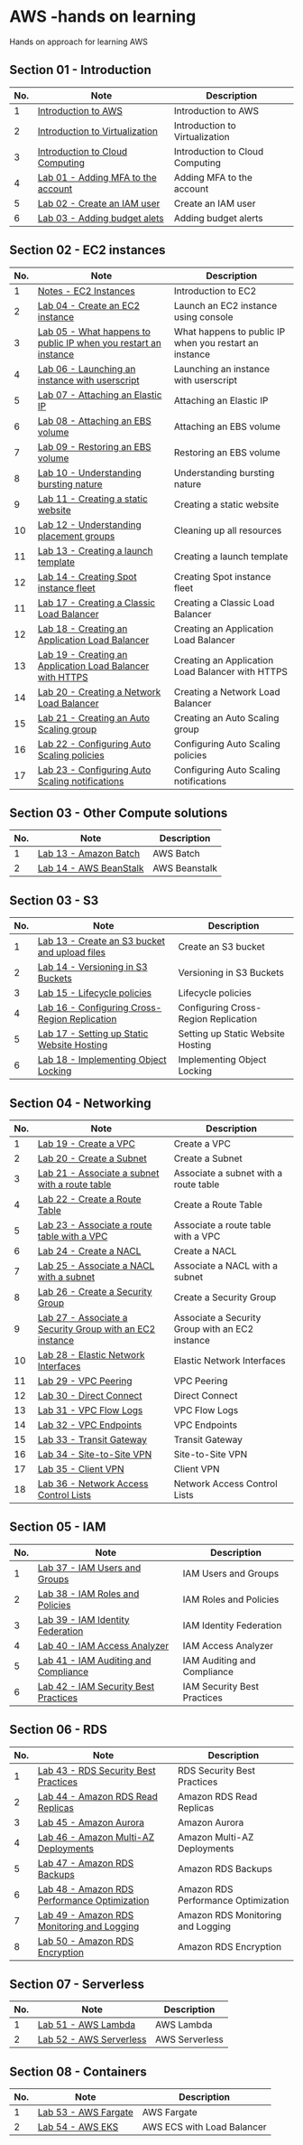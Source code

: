 # AWS -hands on learning

Hands on approach for learning AWS

## Section 01 -  Introduction

| No. | Note | Description |
| --- | --- | --- |
| 1 | [Introduction to AWS](notes/01_introduction/Introduction-to-AWS.md) | Introduction to AWS |
| 2 | [Introduction to Virtualization](notes/01_introduction/Introduction-to-Virtualization.md) | Introduction to Virtualization |
| 3 | [Introduction to Cloud Computing](notes/01_introduction/Introduction-to-Cloud-Computing.md) | Introduction to Cloud Computing |
| 4 | [Lab 01 - Adding MFA to the account](labs/01-iam-mfa-lab.md) | Adding MFA to the account |
| 5 | [Lab 02 - Create an IAM user](labs/02-iam-user-lab.md) | Create an IAM user |
| 6 | [Lab 03 - Adding budget alets](labs/03-budget-lab.md) | Adding budget alerts |

## Section 02 - EC2 instances

| No. | Note | Description |
| --- | --- | --- |
| 1 | [Notes - EC2 Instances](notes/02_EC2/01-Introduction-to-EC2.md) | Introduction to EC2 |
| 2 | [Lab 04 - Create an EC2 instance](labs/04-ec2-lab.md) | Launch an EC2 instance using console |
| 3 | [Lab 05 - What happens to public IP when you restart an instance](labs/05-public-ip-lab.md) | What happens to public IP when you restart an instance |
| 4 | [Lab 06 - Launching an instance with userscript](labs/06-userscript-lab.md) | Launching an instance with userscript |
| 5 | [Lab 07 - Attaching an Elastic IP](labs/07-elastic-ip-lab.md) | Attaching an Elastic IP |
| 6 | [Lab 08 - Attaching an EBS volume](labs/08-ebs-lab.md) | Attaching an EBS volume |
| 7 | [Lab 09 - Restoring an EBS volume](labs/09-restore-lab.md) | Restoring an EBS volume |
| 8 | [Lab 10 - Understanding bursting nature](labs/10-bursting-lab.md) | Understanding bursting nature |
| 9 | [Lab 11 - Creating a static website](labs/11-static-website-lab.md) | Creating a static website |
| 10 | [Lab 12 - Understanding placement groups](labs/12-placement-groups.md) | Cleaning up all resources |
| 11 | [ Lab 13 - Creating a launch template](labs/13-launch-template.md)| Creating a launch template |
| 12 | [ Lab 14 - Creating Spot instance fleet](labs/14-spot-instance-fleet.md)| Creating Spot instance fleet |
| 11 | [Lab 17 - Creating a Classic Load Balancer](labs/17-classic-load-balancer-lab.md) | Creating a Classic Load Balancer |
| 12 | [Lab 18 - Creating an Application Load Balancer](labs/18-application-load-balancer-lab.md) | Creating an Application Load Balancer |
| 13 | [Lab 19 - Creating an Application Load Balancer with HTTPS](labs/19-application-load-balancer-https-lab.md) | Creating an Application Load Balancer with HTTPS |
| 14 | [Lab 20 - Creating a Network Load Balancer](labs/20-network-load-balancer-lab.md) | Creating a Network Load Balancer |
| 15 | [Lab 21 - Creating an Auto Scaling group](labs/21-auto-scaling-group-lab.md) | Creating an Auto Scaling group |
| 16 | [Lab 22 - Configuring Auto Scaling policies](labs/22-auto-scaling-policies-lab.md) | Configuring Auto Scaling policies |
| 17 | [Lab 23 - Configuring Auto Scaling notifications](labs/23-auto-scaling-notifications-lab.md) | Configuring Auto Scaling notifications |

## Section 03 - Other Compute solutions

| No. | Note | Description |
| --- | --- | --- |
| 1 | [Lab 13 - Amazon Batch](labs/24-aws-batch-lab.md) | AWS Batch |
| 2 | [Lab 14 - AWS BeanStalk](labs/25-aws-beanstalk-lab.md) | AWS Beanstalk |


## Section 03 - S3 

| No. | Note | Description |
| --- | --- | --- |
| 1 | [Lab 13 - Create an S3 bucket and upload files](labs/13-s3-lab.md) | Create an S3 bucket |
| 2 | [Lab 14 - Versioning in S3 Buckets](labs/14-s3-versioning-lab.md) | Versioning in S3 Buckets |
| 3 | [Lab 15 - Lifecycle policies](labs/15-s3-lifecycle-lab.md) | Lifecycle policies |
| 4 | [Lab 16 - Configuring Cross-Region Replication](labs/16-s3-cross-region-replication-lab.md) | Configuring Cross-Region Replication |
| 5 | [Lab 17 - Setting up Static Website Hosting](labs/17-s3-static-website-lab.md) | Setting up Static Website Hosting |
| 6 | [Lab 18 - Implementing Object Locking](labs/18-s3-object-locking-lab.md) | Implementing Object Locking |


## Section 04 - Networking

| No. | Note | Description |
| --- | --- | --- |
| 1 | [Lab 19 - Create a VPC](labs/16-create-a-vpc.md) | Create a VPC |
| 2 | [Lab 20 - Create a Subnet](labs/17-create-a-subnet.md) | Create a Subnet |
| 3 | [Lab 21 - Associate a subnet with a route table](labs/18-associate-a-subnet-with-a-route-table.md) | Associate a subnet with a route table |
| 4 | [Lab 22 - Create a Route Table](labs/19-create-a-route-table.md) | Create a Route Table |
| 5 | [Lab 23 - Associate a route table with a VPC](labs/20-associate-a-route-table-with-a-vpc.md) | Associate a route table with a VPC |
| 6 | [Lab 24 - Create a NACL](labs/21-create-a-nacl.md) | Create a NACL |
| 7 | [Lab 25 - Associate a NACL with a subnet](labs/22-associate-a-nacl-with-a-subnet.md) | Associate a NACL with a subnet |
| 8 | [Lab 26 - Create a Security Group](labs/23-create-a-security-group.md) | Create a Security Group |
| 9 | [Lab 27 - Associate a Security Group with an EC2 instance](labs/24-associate-a-security-group-with-an-ec2-instance.md) | Associate a Security Group with an EC2 instance |
| 10 | [Lab 28 - Elastic Network Interfaces](labs/25-elastic-network-interfaces.md) | Elastic Network Interfaces |
| 11 | [Lab 29 - VPC Peering](labs/26-vpc-peering.md) | VPC Peering |
| 12 | [Lab 30 - Direct Connect](labs/27-direct-connect.md) | Direct Connect |
| 13 | [Lab 31 - VPC Flow Logs](labs/28-vpc-flow-logs.md) | VPC Flow Logs |
| 14 | [Lab 32 - VPC Endpoints](labs/29-vpc-endpoints.md) | VPC Endpoints |
| 15 | [Lab 33 - Transit Gateway](labs/30-transit-gateway.md) | Transit Gateway |
| 16 | [Lab 34 - Site-to-Site VPN](labs/31-site-to-site-vpn.md) | Site-to-Site VPN |
| 17 | [Lab 35 - Client VPN](labs/32-client-vpn.md) | Client VPN |
| 18 | [Lab 36 - Network Access Control Lists](labs/33-network-access-control-lists.md) | Network Access Control Lists |

## Section 05 - IAM

| No. | Note | Description |
| --- | --- | --- |
| 1 | [Lab 37 - IAM Users and Groups](labs/34-iam-users-and-groups.md) | IAM Users and Groups |
| 2 | [Lab 38 - IAM Roles and Policies](labs/35-iam-roles-and-policies.md) | IAM Roles and Policies |
| 3 | [Lab 39 - IAM Identity Federation](labs/36-iam-identity-federation.md) | IAM Identity Federation |
| 4 | [Lab 40 - IAM Access Analyzer](labs/37-iam-access-analyzer.md) | IAM Access Analyzer |
| 5 | [Lab 41 - IAM Auditing and Compliance](labs/38-iam-auditing-and-compliance.md) | IAM Auditing and Compliance |
| 6 | [Lab 42 - IAM Security Best Practices](labs/39-iam-security-best-practices.md) | IAM Security Best Practices |

## Section 06 - RDS

| No. | Note | Description |
| --- | --- | --- |
| 1 | [Lab 43 - RDS Security Best Practices](labs/40-rds-security-best-practices.md) | RDS Security Best Practices |
| 2 | [Lab 44 - Amazon RDS Read Replicas](labs/41-rds-read-replicas.md) | Amazon RDS Read Replicas |
| 3 | [Lab 45 - Amazon Aurora](labs/42-amazon-aurora.md) | Amazon Aurora |
| 4 | [Lab 46 - Amazon Multi-AZ Deployments](labs/43-amazon-multi-az-deployments.md) | Amazon Multi-AZ Deployments |
| 5 | [Lab 47 - Amazon RDS Backups](labs/44-amazon-rds-backups.md) | Amazon RDS Backups |
| 6 | [Lab 48 - Amazon RDS Performance Optimization](labs/45-amazon-rds-performance-optimization.md) | Amazon RDS Performance Optimization |
| 7 | [Lab 49 - Amazon RDS Monitoring and Logging](labs/46-amazon-rds-monitoring-and-logging.md) | Amazon RDS Monitoring and Logging |
| 8 | [Lab 50 - Amazon RDS Encryption](labs/47-amazon-rds-encryption.md) | Amazon RDS Encryption |


## Section 07 - Serverless

| No. | Note | Description |
| --- | --- | --- |
| 1 | [Lab 51 - AWS Lambda](labs/50-aws-lambda.md) | AWS Lambda |
| 2 | [Lab 52 - AWS Serverless](labs/51-aws-serverless.md) | AWS Serverless |


## Section 08 - Containers

| No. | Note | Description |
| --- | --- | --- |
| 1 | [Lab 53 - AWS Fargate](labs/52-aws-fargate.md) | AWS Fargate |
| 2 | [Lab 54 - AWS EKS](labs/53-ecs-load-balancer.md) | AWS ECS with Load Balancer |